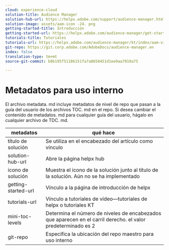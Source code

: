 ```yaml
---
cloud: experience-cloud
solution-title: Audience Manager
solution-hub-url: https://helpx.adobe.com/support/audience-manager.html
solution-image: assets/aam-icon -24. png
getting-started-title: Introducción
getting-started-url: https://helpx.adobe.com/audience-manager/get-started.html
tutorials-title: Tutoriales
tutorials-url: https://helpx.adobe.com/audience-manager/kt/index/aam-videos.html
git-repo: https://git.corp.adobe.com/AdobeDocs/audience-manager.en
index: false
translation-type: tm+mt
source-git-commit: b8b195f51186151fa7a8658451d1ee9aa7010a75

---
```



# Metadatos para uso interno

El archivo metadata. md incluye metadatos de nivel de repo que pasan a la guía del usuario de los archivos TOC. md en el repo. Si desea cambiar el contenido de metadatos. md para cualquier guía del usuario, hágalo en cualquier archivo de TDC. md.

| metadatos | qué hace |
|--- |--- |
| título de solución | Se utiliza en el encabezado del artículo como vínculo |
| solution-hub-url | Abre la página helpx hub |
| icono de solución | Muestra el icono de la solución junto al título de la solución. Aún no se ha implementado |
| getting-started-url | Vínculo a la página de introducción de helpx |
| tutorials-url | Vínculo a tutoriales de vídeo—tutoriales de helpx o tutoriales KT |
| mini-toc-levels | Determina el número de niveles de encabezados que aparecen en el carril derecho. el valor predeterminado es 2 |
| git-repo | Especifica la ubicación del repo maestro para uso interno |
